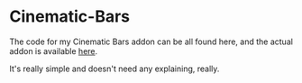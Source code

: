 # Cinematic-Bars
The code for my Cinematic Bars addon can be all found here, and the actual addon is available [here](http://steamcommunity.com/sharedfiles/filedetails/?id=668681197).

It's really simple and doesn't need any explaining, really.
